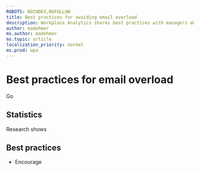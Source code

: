 ```yaml
---
ROBOTS: NOINDEX,NOFOLLOW
title: Best practices for avoiding email overload
description: Workplace Analytics shares best practices with managers about how to avoid email overload
author: madehmer
ms.author: madehmer
ms.topic: article
localization_priority: normal 
ms.prod: wpa
---
```


# Best practices for email overload

Go

## Statistics

Research shows 

## Best practices

* Encourage